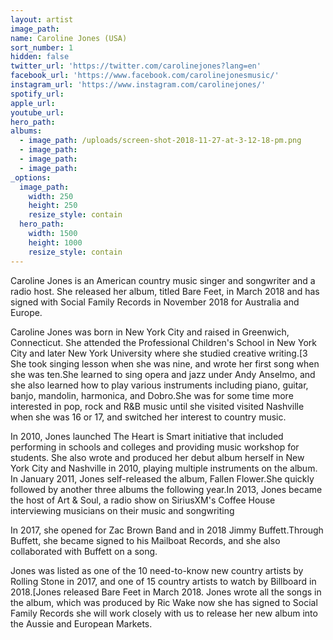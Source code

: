 ```yaml
---
layout: artist
image_path:
name: Caroline Jones (USA)
sort_number: 1
hidden: false
twitter_url: 'https://twitter.com/carolinejones?lang=en'
facebook_url: 'https://www.facebook.com/carolinejonesmusic/'
instagram_url: 'https://www.instagram.com/carolinejones/'
spotify_url:
apple_url:
youtube_url:
hero_path:
albums:
  - image_path: /uploads/screen-shot-2018-11-27-at-3-12-18-pm.png
  - image_path:
  - image_path:
  - image_path:
_options:
  image_path:
    width: 250
    height: 250
    resize_style: contain
  hero_path:
    width: 1500
    height: 1000
    resize_style: contain
---
```


Caroline Jones is an American country music singer and songwriter and a radio host. She released her album, titled Bare Feet, in March 2018 and has signed with Social Family Records in November 2018 for Australia and Europe.

Caroline Jones was born in New York City and raised in Greenwich, Connecticut. She attended the Professional Children's School in New York City and later New York University where she studied creative writing.[3 She took singing lesson when she was nine, and wrote her first song when she was ten.She learned to sing opera and jazz under Andy Anselmo, and she also learned how to play various instruments including piano, guitar, banjo, mandolin, harmonica, and Dobro.She was for some time more interested in pop, rock and R&B music until she visited visited Nashville when she was 16 or 17, and switched her interest to country music.

In 2010, Jones launched The Heart is Smart initiative that included performing in schools and colleges and providing music workshop for students. She also wrote and produced her debut album herself in New York City and Nashville in 2010, playing multiple instruments on the album. In January 2011, Jones self-released the album, Fallen Flower.She quickly followed by another three albums the following year.In 2013, Jones became the host of Art & Soul, a radio show on SiriusXM's Coffee House interviewing musicians on their music and songwriting

In 2017, she opened for Zac Brown Band and in 2018 Jimmy Buffett.Through Buffett, she became signed to his Mailboat Records, and she also collaborated with Buffett on a song.

Jones was listed as one of the 10 need-to-know new country artists by Rolling Stone in 2017, and one of 15 country artists to watch by Billboard in 2018.[Jones released Bare Feet in March 2018. Jones wrote all the songs in the album, which was produced by Ric Wake now she has signed to Social Family Records she will work closely with us to release her new album into the Aussie and European Markets.